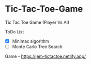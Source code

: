 # Tic-Tac-Toe-Game

Tic Tac Toe Game (Player Vs AI)

ToDo List

- [x] Minimax algorithm 
- [ ] Monte Carlo Tree Search 

Game - https://jem-tictactoe.netlify.app/
